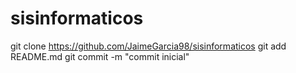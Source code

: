 # sisinformaticos
git clone https://github.com/JaimeGarcia98/sisinformaticos
git add README.md
git commit -m "commit inicial"